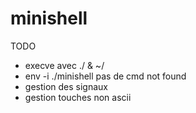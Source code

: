 # minishell

TODO
- execve avec ./ & ~/
- env -i ./minishell pas de cmd not found
- gestion des signaux
- gestion touches non ascii
